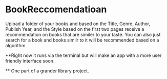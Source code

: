 # BookReccomendatioan
Upload a folder of your books and based on the Title, Genre, Author, Publish Year, and the Style based on the first two pages receive a recommendation on books that are similer to your taste. You can also just search for a book and books similr to it will be recommended based on a algorithm. 

**Right now it runs via the terminal but will make an app with a more user friendly interface soon.

** One part of a grander library project.
